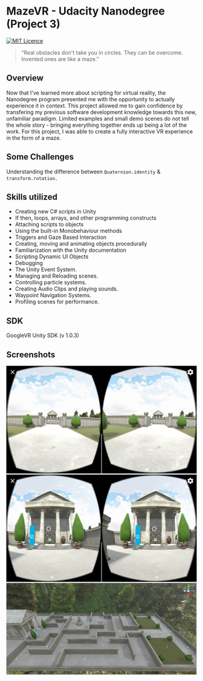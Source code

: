 # MazeVR - Udacity Nanodegree (Project 3)
[![MIT Licence](https://badges.frapsoft.com/os/mit/mit.svg?v=103)](https://opensource.org/licenses/mit-license.php)
> "Real obstacles don't take you in circles. They can be overcome. Invented ones are like a maze."

## Overview
Now that I've learned more about scripting for virtual reality, the Nanodegree program presented me with the opportunity to actually experience it in context. This project allowed me to gain confidence by transfering my 
previous software development knowledge towards this new, unfamiliar paradigm. Limited examples and small demo scenes do not tell the whole story - bringing everything together ends up being a lot of the work.
For this project, I was able to create a fully interactive VR experience in the form of a maze.


## Some Challenges

Understanding the difference between `Quaternion.identity` & `transform.rotation.` 

## Skills utilized

* Creating new C# scripts in Unity
* If then, loops, arrays, and other programming constructs
* Attaching scripts to objects
* Using the built-in Monobehaviour methods
* Triggers and Gaze Based Interaction
* Creating, moving and animating objects procedurally
* Familiarization with the Unity documentation
* Scripting Dynamic UI Objects
* Debugging
* The Unity Event System.
* Managing and Reloading scenes.
* Controlling particle systems.
* Creating Audio Clips and playing sounds.
* Waypoint Navigation Systems.
* Profiling scenes for performance.

## SDK

GoogleVR Unity SDK (v 1.0.3)

## Screenshots
![Alt text](/Screenshots/Start_View.png?raw=true "Starting Viewpoint")\
![Alt text](/Screenshots/End_View.png?raw=true "Ending Viewpoint")
![Alt text](/Screenshots/Full_Maze.PNG?raw=true "Full View")
